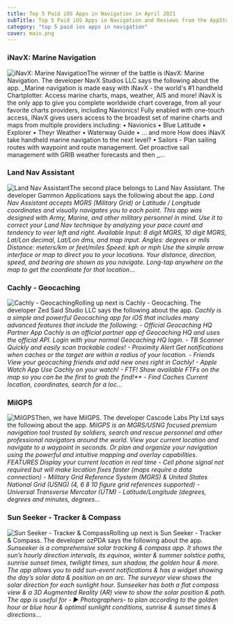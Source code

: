 ```yaml
---
title: Top 5 Paid iOS Apps in Navigation in April 2021
subTitle: Top 5 Paid iOS Apps in Navigation and Reviews from the AppStore in April 2021.
category: "top 5 paid ios apps in navigation"
cover: main.png
---
```


### iNavX: Marine Navigation

![iNavX: Marine Navigation](https://is2-ssl.mzstatic.com/image/thumb/Purple113/v4/6c/73/b0/6c73b069-f906-b046-2f85-a96f4ecbde7e/AppIcon-0-1x_U007emarketing-0-0-GLES2_U002c0-512MB-sRGB-0-0-0-85-220-0-0-0-9.png/100x100bb.png)The winner of the battle is iNavX: Marine Navigation. The developer NavX Studios LLC says the following about the app. _Marine navigation is made easy with iNavX - the world's #1 handheld Chartplotter. Access marine charts, maps, weather, AIS and more!   iNavX is the only app to give you complete worldwide chart coverage, from all your favorite charts providers, including Navionics! Fully enabled with one-touch access, iNavX gives users access to the broadest set of marine charts and maps from multiple providers including:  • Navionics • Blue Latitude • Explorer  • Theyr Weather  • Waterway Guide • … and more  How does iNavX take handheld marine navigation to the next level? • Sailors -  Plan sailing routes with waypoint and route management. Get proactive sail management with GRIB weather forecasts and then _...

### Land Nav Assistant

![Land Nav Assistant](https://is1-ssl.mzstatic.com/image/thumb/Purple118/v4/f7/6f/7a/f76f7a4e-bb5a-0484-ac08-cd1aa7e0d3d4/AppIcon-0-1x_U007emarketing-0-0-85-220-0-10.png/100x100bb.png)The second place belongs to Land Nav Assistant. The developer Gammon Applications says the following about the app. _Land Nav Assistant accepts MGRS (Military Grid) or Latitude / Longitude coordinates and visually navigates you to each point.  This app was designed with Army, Marine, and other military personnel in mind. Use it to correct your Land Nav technique by analyzing your pace count and tendency to veer left and right.  Available Input: 8 digit MGRS, 10 digit MGRS, Lat/Lon decimal, Lat/Lon dms, and map input.  Angles: degrees or mils Distance: meters/km or feet/miles Speed: kph or mph  Use the simple arrow interface or map to direct you to your locations. Your distance, direction, speed, and bearing are shown as you navigate.  Long-tap anywhere on the map to get the coordinate for that location_...

### Cachly - Geocaching

![Cachly - Geocaching](https://is1-ssl.mzstatic.com/image/thumb/Purple114/v4/47/ec/f1/47ecf13a-a314-7280-f16b-c215a1cb0b85/AppIcon-0-0-1x_U007emarketing-0-0-0-7-0-0-sRGB-0-0-0-GLES2_U002c0-512MB-85-220-0-0.png/100x100bb.png)Rolling up next is Cachly - Geocaching. The developer Zed Said Studio LLC says the following about the app. _Cachly is a simple and powerful Geocaching app for iOS that includes many advanced features that include the following:  - Official Geocaching HQ Partner App Cachly is an official partner app of Geocaching HQ and uses the official API. Login with your normal Geocaching HQ login.  - TB Scanner Quickly and easily scan trackable codes!  - Proximity Alert Get notifications when caches or the target are within a radius of your location.  - Friends View your geocaching friends and add new ones right in Cachly!  - Apple Watch App Use Cachly on your watch!  - FTF! Show available FTFs on the map so you can be the first to grab the find!**  - Find Caches Current location, coordinates, search for a loc_...

### MilGPS

![MilGPS](https://is2-ssl.mzstatic.com/image/thumb/Purple114/v4/01/42/db/0142db97-03c8-0b86-2ff5-30afc99754d2/AppIcon-1x_U007emarketing-0-10-0-85-220.png/100x100bb.png)Then, we have MilGPS. The developer Cascode Labs Pty Ltd says the following about the app. _MilGPS is an MGRS/USNG focused premium navigation tool trusted by soldiers, search and rescue personnel and other professional navigators around the world. View your current location and navigate to a waypoint in seconds. Or plan and organize your navigation using the powerful and intuitive mapping and overlay capabilities.  FEATURES Display your current location in real time - Cell phone signal not required but will make location fixes faster (maps require a data connection) - Military Grid Reference System (MGRS) & United States National Grid (USNG) (4, 6 8 10 figure grid references supported) - Universal Transverse Mercator (UTM) - Latitude/Longitude (degrees, degrees and minutes, degrees_...

### Sun Seeker - Tracker & Compass

![Sun Seeker - Tracker & Compass](https://is1-ssl.mzstatic.com/image/thumb/Purple114/v4/f4/bd/1b/f4bd1bb5-67f4-9974-4232-affd917cda1e/AppIcon-0-0-1x_U007emarketing-0-0-0-10-0-0-sRGB-0-0-0-GLES2_U002c0-512MB-85-220-0-0.png/100x100bb.png)Rolling up next is Sun Seeker - Tracker & Compass. The developer ozPDA says the following about the app. _Sunseeker is a comprehensive solar tracking & compass app. It shows the sun’s hourly direction intervals, its equinox, winter & summer solstice paths, sunrise sunset times, twilight times, sun shadow, the golden hour & more. The app allows you to add sun-event notifications & has a widget showing the day’s solar data & position on an arc. The surveyor view shows the solar direction for each sunlight hour. Sunseeker has both a flat compass view & a 3D Augmented Reality (AR) view to show the solar position & path.  The app is useful for -   ▶ Photographers- to plan according to the golden hour or blue hour & optimal sunlight conditions, sunrise & sunset times & directions_...

